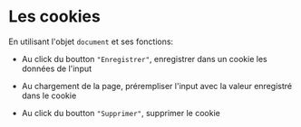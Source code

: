 # Les cookies

En utilisant l'objet `document` et ses fonctions:

- Au click du boutton `"Enregistrer"`, enregistrer dans un cookie les données de l'input

- Au chargement de la page, prérempliser l'input avec la valeur enregistré dans le cookie

- Au click du boutton `"Supprimer"`, supprimer le cookie